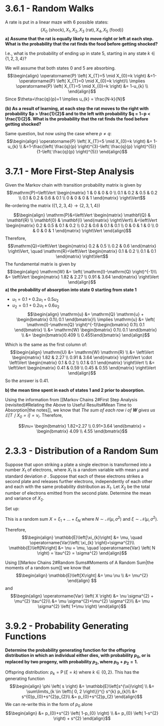 # 3.6.1 - Random Walks

A rate is put in a linear maze with $6$ possible states:
$$\left\{ X_{0} \text{ (shock)}, X_{1}, X_{2}, X_{3} \text{ (rat)}, X_{4}, X_{5} \text{ (food)} \right\}$$
**a) Assume that the rat is equally likely to move right or left at each step. What is the probability that the rat finds the food before getting shocked?**

I.e., what is the probability of ending up in state $5$, starting in any state $k \in \left\{ 1,2,3,4 \right\}$?

We will assume that both states $0$ and $5$ are absorbing. 
$$\begin{align}
\operatorname{P} \left( X_{T}=5 \mid X_{0}=k \right) &=1-\operatorname{P} \left( X_{T}=0 \mid X_{0}=k \right)\\
\implies \operatorname{P} \left( X_{T}=5 \mid X_{0}=k \right) &= 1-u_{k} \\
\end{align}$$
Since $\theta=\frac{q}{p}=1 \implies u_{k} = \frac{N-k}{N}$


**(b) As a result of learning, at each step the rat moves to the right with probability $p > \frac{1}{2}$ and to the left with probability $q = 1−p < \frac{1}{2}$. What is the probability that the rat finds the food before getting shocked?**

Same question, but now using the case where $p \neq q:$
$$\begin{align}
\operatorname{P} \left( X_{T}=5 \mid X_{0}=k \right) &= 1-u_{k} \\
&=1-\frac{\left( \frac{q}{p} \right)^{3}-\left( \frac{q}{p} \right)^{5}}{1-\left( \frac{q}{p} \right)^{5}}
\end{align}$$
# 3.7.1 - More First-Step Analysis

Given the Markov chain with transition probability matrix is given by
$$\mathrm{P}=\left\Vert \begin{matrix} 1 & 0 & 0 & 0  \\ 0.1 & 0.2 & 0.5 & 0.2  \\  0.1 & 0.2  & 0.6 & 0.1 \\ 0 & 0 & 0 & 1 \end{matrix} \right\Vert$$
Re-ordering the matrix ($\left\{ 1,2,3,4 \right\} \rightarrow \left\{2, 3, 1, 4\right\}$)

$$\begin{align}
\mathrm{P}&=\left\Vert \begin{matrix} \mathbf{Q}  &  \mathbf{R}  \\ \mathbf{0} & \mathbf{I} \end{matrix} \right\Vert\\
&=\left\Vert \begin{matrix} 0.2 & 0.5 & 0.1 & 0.2 \\ 0.2 & 0.6 & 0.1 & 0.1 \\ 0 & 0 & 1 & 0 \\ 0 & 0 & 0 & 1 \end{matrix} \right\Vert
\end{align}$$
Therefore, 
$$\mathrm{Q}=\left\Vert \begin{matrix} 0.2 & 0.5 \\ 0.2 & 0.6 \end{matrix} \right\Vert, \quad \mathrm{R}=\left\Vert \begin{matrix} 0.1 & 0.2 \\ 0.1 & 0.1 \end{matrix} \right\Vert$$
The fundamental matrix is given by
$$\begin{align}
\mathrm{W} &= \left( \mathrm{I}-\mathrm{Q} \right)^{-1}\\
&= \left\Vert \begin{matrix} 1.82 &  2.27 \\
0.91  &  3.64 \end{matrix} \right\Vert
\end{align}$$
**a) the probability of absorption into state 0 starting from state 1**

- $u_{1}=0.1+0.2u_{1}+0.5u_{2}$
- $u_{2}=0.1+0.2u_{1}+0.6u_{2}$
$$\begin{align}
\mathrm{u} &= \mathrm{Q} \mathrm{u} + \begin{bmatrix} 0.1\\
0.1 \end{bmatrix}\\
\implies \mathrm{u} &= \left( \mathrm{I}-\mathrm{Q} \right)^{-1}\begin{bmatrix} 0.1\\
0.1 \end{bmatrix} \\
&= \mathrm{W} \begin{bmatrix} 0.1\\
0.1 \end{bmatrix} \\
&= \begin{bmatrix}0.409 \\ 0.455\end{bmatrix}
\end{align}$$

Which is the same as the first column of:
$$\begin{align}
\mathrm{U} &= \mathrm{W} \mathrm{R} \\
&= \left\Vert \begin{matrix} 1.82 &  2.27 \\
0.91  &  3.64 \end{matrix} \right\Vert \cdot \left\Vert \begin{matrix} 0.1 & 0.2 \\ 0.1 & 0.1 \end{matrix} \right\Vert \\
&= \left\Vert \begin{matrix} 0.41  & 0.59 \\ 0.45  &  0.55 \end{matrix} \right\Vert
\end{align}$$
So the answer is $0.41$.

**b) the mean time spent in each of states 1 and 2 prior to absorption.**

Using the information from [[Markov Chains 2#First Step Analysis (revisited)#Relating the Above to Useful Results#Mean Time to Absorption|the notes]], we know that *The sum of each row $i$ of $\mathbf{W}$ gives us $\mathbb{E} \left[T \mid X_{0}=i\right]=\nu_{i}$*. Therefore,

$$\nu= \begin{bmatrix} 1.82+2.27 \\ 0.91+3.64 \end{bmatrix} = \begin{bmatrix} 4.09  \\ 4.55 \end{bmatrix}$$
# 2.3.3 - Distribution of a Random Sum

Suppose that upon striking a plate a single electron is transformed into a number $X_{1}$ of electrons, where $X_{1}$ is a random variable with mean $\mu$ and standard deviation $\sigma$ . Suppose that each of these electrons strikes a second plate and releases further electrons, independently of each other and each with the same probability distribution as $X_{1}$. Let $X_{2}$ be the total number of electrons emitted from the second plate. Determine the mean and variance of $X_{2}$.

Set up:

This is a random sum $X = \xi_{1}+ \dots +\xi_{N}$ where $N \sim \mathcal{N}\left( \mu, \sigma^2 \right)$ and $\xi \sim \mathcal{N} \left( \mu, \sigma^{2} \right)$.

Therefore,
$$\begin{align}
\mathbb{E}\left[\xi_{k}\right] &= \mu, \quad \operatorname{Var}\left( \xi_{k} \right)=\sigma^{2}\\
\mathbb{E}\left[N\right] &= \nu = \mu, \quad \operatorname{Var} \left( N \right) = \tau^{2} = \sigma^{2}
\end{align}$$

Using [[Markov Chains 2#Random Sums#Moments of A Random Sum|the moments of a random sum]] we know that 
$$\begin{align}
\mathbb{E}\left[X\right] &= \mu \nu \\
&= \mu^{2}
\end{align} $$
and 
$$\begin{align}
\operatorname{Var} \left( X \right) &= \nu \sigma^{2} + \mu^{2} \tau^{2}\\
&= \mu \sigma^{2}+\mu^{2} \sigma^{2}\\
&= \mu \sigma^{2} \left( 1+\mu \right)
\end{align}$$
# 3.9.2 - Probability Generating Functions

**Determine the probability generating function for the offspring distribution in which an individual either dies, with probability $p_0$, or is replaced by two progeny, with probability $p_2$, where $p_0 + p_2 = 1$.**

Offspring distribution: $p_{k} = \operatorname{P} \left( \xi =k \right)$ where $k \in \left\{ 0,2 \right\}$. This has the generating function
$$\begin{align}
\phi \left( s \right) &= \mathbb{E}\left[s^{\xi}\right] \\
&= \sum\limits_{k \in \left\{ 0, 2 \right\}}^{} s^{k} p_{k}\\
&= s^{0}p_{0}+s^{2}p_{2}\\
&= p_{0}+s^{2}p_{2}
\end{align}$$
We can re-write this in the form of $p_{0}$ alone
$$\begin{align}
&= p_{0}+s^{2} \left( 1-p_{0} \right) \\
&= p_{0} \left( 1-s^{2} \right) + s^{2}
\end{align}$$
